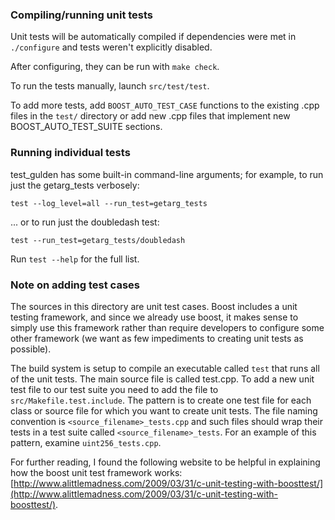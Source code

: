 ### Compiling/running unit tests

Unit tests will be automatically compiled if dependencies were met in `./configure`
and tests weren't explicitly disabled.

After configuring, they can be run with `make check`.

To run the tests manually, launch `src/test/test`.

To add more tests, add `BOOST_AUTO_TEST_CASE` functions to the existing
.cpp files in the `test/` directory or add new .cpp files that
implement new BOOST_AUTO_TEST_SUITE sections.

### Running individual tests

test_gulden has some built-in command-line arguments; for
example, to run just the getarg_tests verbosely:

    test --log_level=all --run_test=getarg_tests

... or to run just the doubledash test:

    test --run_test=getarg_tests/doubledash

Run `test --help` for the full list.

### Note on adding test cases

The sources in this directory are unit test cases.  Boost includes a
unit testing framework, and since we already use boost, it makes
sense to simply use this framework rather than require developers to
configure some other framework (we want as few impediments to creating
unit tests as possible).

The build system is setup to compile an executable called `test`
that runs all of the unit tests.  The main source file is called
test.cpp. To add a new unit test file to our test suite you need 
to add the file to `src/Makefile.test.include`. The pattern is to create 
one test file for each class or source file for which you want to create 
unit tests.  The file naming convention is `<source_filename>_tests.cpp` 
and such files should wrap their tests in a test suite 
called `<source_filename>_tests`. For an example of this pattern, 
examine `uint256_tests.cpp`.

For further reading, I found the following website to be helpful in
explaining how the boost unit test framework works:
[http://www.alittlemadness.com/2009/03/31/c-unit-testing-with-boosttest/](http://www.alittlemadness.com/2009/03/31/c-unit-testing-with-boosttest/).
